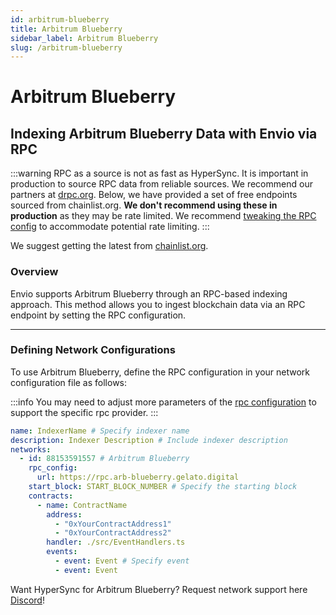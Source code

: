 ```yaml
---
id: arbitrum-blueberry
title: Arbitrum Blueberry
sidebar_label: Arbitrum Blueberry
slug: /arbitrum-blueberry
---
```


# Arbitrum Blueberry

## Indexing Arbitrum Blueberry Data with Envio via RPC

:::warning
RPC as a source is not as fast as HyperSync. It is important in production to source RPC data from reliable sources. We recommend our partners at [drpc.org](https://drpc.org). Below, we have provided a set of free endpoints sourced from chainlist.org. **We don't recommend using these in production** as they may be rate limited. We recommend [tweaking the RPC config](./rpc-sync) to accommodate potential rate limiting.
:::

We suggest getting the latest from [chainlist.org](https://chainlist.org).

### Overview

Envio supports Arbitrum Blueberry through an RPC-based indexing approach. This method allows you to ingest blockchain data via an RPC endpoint by setting the RPC configuration.

---

### Defining Network Configurations

To use Arbitrum Blueberry, define the RPC configuration in your network configuration file as follows:

:::info
You may need to adjust more parameters of the [rpc configuration](./rpc-sync) to support the specific rpc provider. 
:::

```yaml
name: IndexerName # Specify indexer name
description: Indexer Description # Include indexer description
networks:
  - id: 88153591557 # Arbitrum Blueberry
    rpc_config:
      url: https://rpc.arb-blueberry.gelato.digital 
    start_block: START_BLOCK_NUMBER # Specify the starting block
    contracts:
      - name: ContractName
        address:
          - "0xYourContractAddress1"
          - "0xYourContractAddress2"
        handler: ./src/EventHandlers.ts
        events:
          - event: Event # Specify event
          - event: Event
```

Want HyperSync for Arbitrum Blueberry? Request network support here [Discord](https://discord.gg/fztEvj79m3)!
